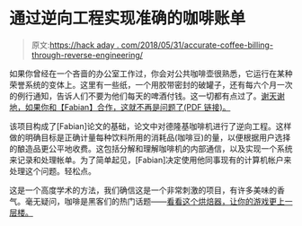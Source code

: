 # 通过逆向工程实现准确的咖啡账单

> 原文:[https://hack aday . com/2018/05/31/accurate-coffee-billing-through-reverse-engineering/](https://hackaday.com/2018/05/31/accurate-coffee-billing-through-reverse-engineering/)

如果你曾经在一个吝啬的办公室工作过，你会对公共咖啡壶很熟悉，它运行在某种荣誉系统的变体上。这里有一些纸，一个用胶带密封的破罐子，还有每六个月一次的例行通知，告诉人们不要为他们每天的啤酒付钱。这一切都有点过了。[谢天谢地，如果你和【Fabian】合作，这就不再是问题了(PDF 链接)。](http://www.comsys.ovgu.de/comsys_media/thesis/finished/BSc/2018_Fabian+Off+_+Reverse_engineering+a+DeLonghi+Coffee+Maker+to+precisely+bill+Coffee+Consumption-p-332.pdf)

该项目构成了[Fabian]论文的基础，论文中对德隆基咖啡机进行了逆向工程。这样做的明确目标是正确计量每种饮料所用的消耗品(咖啡豆)的量，以便根据用户选择的酿造品更公平地收费。这包括分解和理解咖啡机的内部通信，以及实现一个系统来记录和处理帐单。为了简单起见，[Fabian]决定使用他同事现有的计算机帐户来处理这个问题。轻松点。

这是一个高度学术的方法，我们确信这是一个非常刺激的项目，有许多美味的香气。毫无疑问，咖啡是黑客们的热门话题——[看看这个烘焙器，让你的游戏更上一层楼。](https://hackaday.com/2018/01/23/build-an-excellent-coffee-roaster-with-a-satisfyingly-low-price-tag/)
